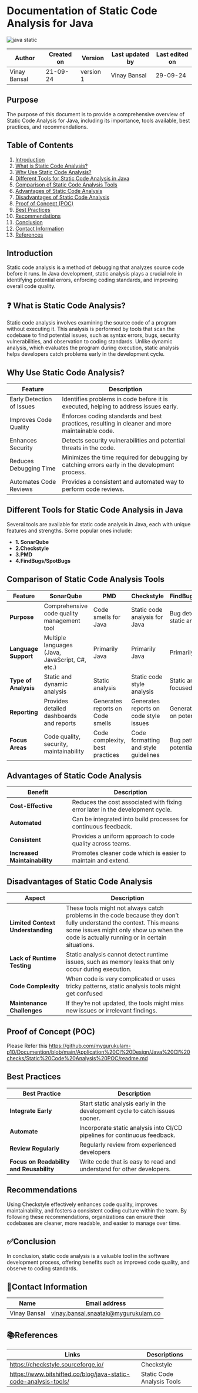 # Documentation of Static Code Analysis for Java

![java static](https://github.com/user-attachments/assets/16f124bd-65e8-45df-93ae-6611fd7617ed)

  | Author        | Created on | Version | Last updated by | Last edited on |
  |-------------|---------|-------------|-------------|---------|
  | Vinay Bansal | 21-09-24 | version 1 | Vinay Bansal | 29-09-24 |

## Purpose
The purpose of this document is to provide a comprehensive overview of Static Code Analysis for Java, including its importance, tools available, best practices, and recommendations.

## Table of Contents
1. [Introduction](#introduction)
2. [What is Static Code Analysis?](#what-is-static-code-analysis)
3. [Why Use Static Code Analysis?](#why-use-static-code-analysis)
4. [Different Tools for Static Code Analysis in Java](#different-tools-for-static-code-analysis-in-java)
5. [Comparison of Static Code Analysis Tools](#comparison-of-static-code-analysis-tools)
6. [Advantages of Static Code Analysis](#advantages-of-static-code-analysis)
7. [Disadvantages of Static Code Analysis](#disadvantages-of-static-code-analysis)
8. [Proof of Concept (POC)](#proof-of-concept-poc)
9. [Best Practices](#best-practices)
10. [Recommendations](#recommendations)
11. [Conclusion](#conclusion)
12. [Contact Information](#contact-information)
13. [References](#references)

## Introduction
Static code analysis is a method of debugging that analyzes source code before it runs. In Java development, static analysis plays a crucial role in identifying potential errors, enforcing coding standards, and improving overall code quality.

## ❓ What is Static Code Analysis?
Static code analysis involves examining the source code of a program without executing it. This analysis is performed by tools that scan the codebase to find potential issues, such as syntax errors, bugs, security vulnerabilities, and observation to coding standards. Unlike dynamic analysis, which evaluates the program during execution, static analysis helps developers catch problems early in the development cycle.

## Why Use Static Code Analysis?
| Feature                         | Description                                                                                  |
|---------------------------------|----------------------------------------------------------------------------------------------|
| Early Detection of Issues       | Identifies problems in code before it is executed, helping to address issues early.        |
| Improves Code Quality           | Enforces coding standards and best practices, resulting in cleaner and more maintainable code. |
| Enhances Security               | Detects security vulnerabilities and potential threats in the code.                         |
| Reduces Debugging Time          | Minimizes the time required for debugging by catching errors early in the development process. |
| Automates Code Reviews          | Provides a consistent and automated way to perform code reviews.                            |


## Different Tools for Static Code Analysis in Java
Several tools are available for static code analysis in Java, each with unique features and strengths. Some popular ones include:

- **1. SonarQube**
- **2.Checkstyle**
- **3.PMD**
- **4.FindBugs/SpotBugs**



## Comparison of Static Code Analysis Tools
| Feature                        | SonarQube                                    | PMD                                 | Checkstyle                          | FindBugs/SpotBugs                  |
|--------------------------------|----------------------------------------------|-------------------------------------|-------------------------------------|-------------------------------------|
| **Purpose**                    | Comprehensive code quality management tool   | Code smells for Java       | Static code analysis for Java        | Bug detection and static analysis    |
| **Language Support**           | Multiple languages (Java, JavaScript, C#, etc.) | Primarily Java                      | Primarily Java                      | Primarily Java                      |
| **Type of Analysis**           | Static and dynamic analysis                   | Static analysis                     | Static code style analysis          | Static analysis focused on bugs     |
| **Reporting**                  | Provides detailed dashboards and reports     | Generates reports on Code smells | Generates reports on code style issues | Generates reports on potential bugs  |
| **Focus Areas**                | Code quality, security, maintainability      | Code complexity, best practices     | Code formatting and style guidelines | Bug patterns and potential issues   |


## Advantages of Static Code Analysis
| Benefit                        | Description                                                               |
|-------------------------------|---------------------------------------------------------------------------|
| **Cost-Effective**            | Reduces the cost associated with fixing error later in the development cycle. |
| **Automated**                 | Can be integrated into build processes for continuous feedback.           |
| **Consistent**                | Provides a uniform approach to code quality across teams.                 |
| **Increased Maintainability**| Promotes cleaner code which is easier to maintain and extend.           |

## Disadvantages of Static Code Analysis
| **Aspect**                     | **Description**                                                                                         |
|--------------------------------|---------------------------------------------------------------------------------------------------------|
| **Limited Context Understanding** | These tools might not always catch problems in the code because they don’t fully understand the context. This means some issues might only show up when the code is actually running or in certain situations. |
| **Lack of Runtime Testing**    | Static analysis cannot detect runtime issues, such as memory leaks that only occur during execution. |
| **Code Complexity**            | When code is very complicated or uses tricky patterns, static analysis tools might get confused |
| **Maintenance Challenges**      | If they’re not updated, the tools might miss new issues or irrelevant findings. |


## Proof of Concept (POC)

Please Refer this https://github.com/mygurukulam-p10/Documention/blob/main/Application%20CI%20Design/Java%20CI%20checks/Static%20Code%20Analysis%20POC/readme.md

## Best Practices
| Best Practice                 | Description                                                               |
|-------------------------------|---------------------------------------------------------------------------|
| **Integrate Early**           | Start static analysis early in the development cycle to catch issues sooner. |
| **Automate**                  | Incorporate static analysis into CI/CD pipelines for continuous feedback.  |
| **Review Regularly**          | Regularly review from experienced developers        |
|**Focus on Readability and Reusability**| Write code that is easy to read and understand for other developers.|

## Recommendations 
Using Checkstyle effectively enhances code quality, improves maintainability, and fosters a consistent coding culture within the team. By following these recommendations, organizations can ensure their codebases are cleaner, more readable, and easier to manage over time.

## ✅Conclusion
In conclusion, static code analysis is a valuable tool in the software development process, offering benefits such as improved code quality, and observe to coding standards.

##  📧Contact Information
| Name | Email address|
|------|---------------------|
| Vinay Bansal | vinay.bansal.snaatak@mygurukulam.co |

## 📚References
| Links | Descriptions|
|------|---------------------|
|  https://checkstyle.sourceforge.io/ | Checkstyle |
|https://www.bitshifted.co/blog/java-static-code-analysis-tools/ |Static Code Analysis Tools|
